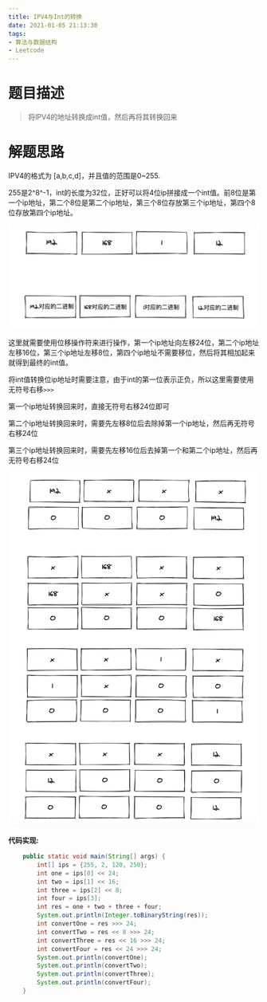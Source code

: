 ```yaml
---
title: IPV4与Int的转换
date: 2021-01-05 21:13:30
tags: 
- 算法与数据结构
- Leetcode
---
```


# 题目描述

> 将IPV4的地址转换成int值，然后再将其转换回来

<!--more-->

# 解题思路

IPV4的格式为 \[a,b,c,d]，并且值的范围是0~255.

255是2^8^-1，int的长度为32位，正好可以将4位ip拼接成一个int值。前8位是第一个ip地址，第二个8位是第二个ip地址，第三个8位存放第三个ip地址，第四个8位存放第四个ip地址。

![](https://raw.githubusercontent.com/liunaijie/images/master/20210825180934.png)

这里就需要使用位移操作符来进行操作，第一个ip地址向左移24位，第二个ip地址左移16位，第三个ip地址左移8位，第四个ip地址不需要移位，然后将其相加起来就得到最终的int值。

将int值转换位ip地址时需要注意，由于int的第一位表示正负，所以这里需要使用无符号右移`>>>`

第一个ip地址转换回来时，直接无符号右移24位即可

第二个ip地址转换回来时，需要先左移8位后去除掉第一个ip地址，然后再无符号右移24位

第三个ip地址转换回来时，需要先左移16位后去掉第一个和第二个ip地址，然后再无符号右移24位

![](https://raw.githubusercontent.com/liunaijie/images/master/20210825181159.png)

**代码实现:**

```java
	public static void main(String[] args) {
		int[] ips = {255, 2, 120, 250};
		int one = ips[0] << 24;
		int two = ips[1] << 16;
		int three = ips[2] << 8;
		int four = ips[3];
		int res = one + two + three + four;
		System.out.println(Integer.toBinaryString(res));
		int convertOne = res >>> 24;
		int convertTwo = res << 8 >>> 24;
		int convertThree = res << 16 >>> 24;
		int convertFour = res << 24 >>> 24;
		System.out.println(convertOne);
		System.out.println(convertTwo);
		System.out.println(convertThree);
		System.out.println(convertFour);
	}
```

